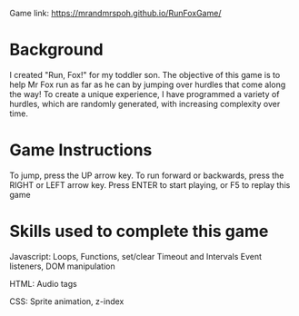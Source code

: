 Game link: https://mrandmrspoh.github.io/RunFoxGame/


# Background


I created "Run, Fox!" for my toddler son. The objective of this game is to help Mr Fox run as far as he can by jumping over hurdles that come along the way!
To create a unique experience, I have programmed a variety of hurdles, which are randomly generated, with increasing complexity over time.


# Game Instructions

To jump, press the UP arrow key. To run forward or backwards, press the RIGHT or LEFT arrow key.
Press ENTER to start playing, or F5 to replay this game


# Skills used to complete this game
Javascript: 
Loops, Functions, set/clear Timeout and Intervals
Event listeners, DOM manipulation

HTML: 
Audio tags

CSS: 
Sprite animation, z-index
